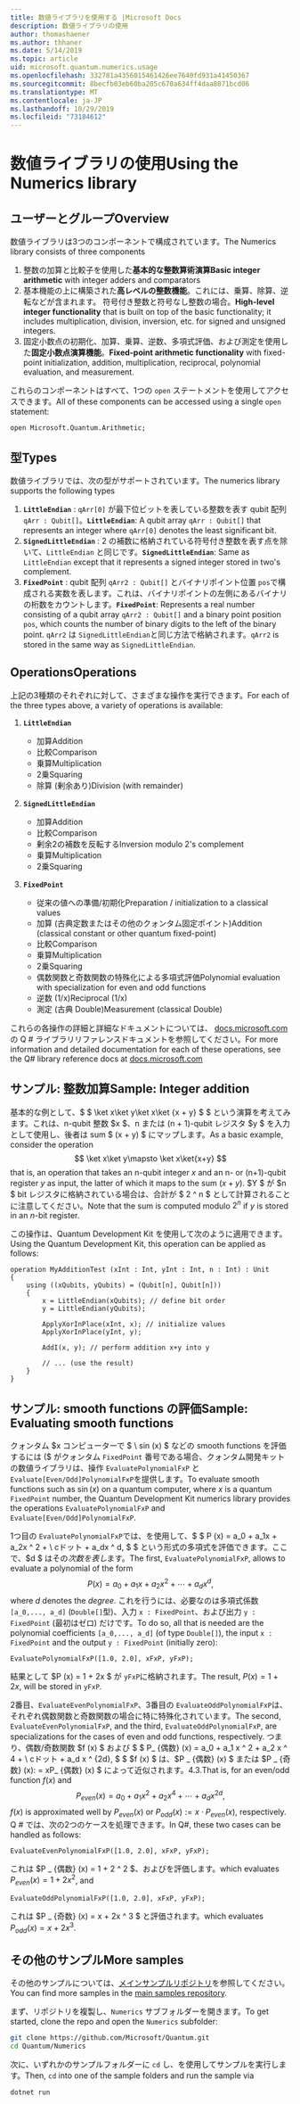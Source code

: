 ```yaml
---
title: 数値ライブラリを使用する |Microsoft Docs
description: 数値ライブラリの使用
author: thomashaener
ms.author: thhaner
ms.date: 5/14/2019
ms.topic: article
uid: microsoft.quantum.numerics.usage
ms.openlocfilehash: 332781a4356015461426ee7640fd931a41450367
ms.sourcegitcommit: 8becfb03eb60ba205c670a634ff4daa8071bcd06
ms.translationtype: MT
ms.contentlocale: ja-JP
ms.lasthandoff: 10/29/2019
ms.locfileid: "73184612"
---
```

# <a name="using-the-numerics-library"></a><span data-ttu-id="eafab-103">数値ライブラリの使用</span><span class="sxs-lookup"><span data-stu-id="eafab-103">Using the Numerics library</span></span>

## <a name="overview"></a><span data-ttu-id="eafab-104">ユーザーとグループ</span><span class="sxs-lookup"><span data-stu-id="eafab-104">Overview</span></span>

<span data-ttu-id="eafab-105">数値ライブラリは3つのコンポーネントで構成されています。</span><span class="sxs-lookup"><span data-stu-id="eafab-105">The Numerics library consists of three components</span></span>

1. <span data-ttu-id="eafab-106">整数の加算と比較子を使用した**基本的な整数算術演算**</span><span class="sxs-lookup"><span data-stu-id="eafab-106">**Basic integer arithmetic** with integer adders and comparators</span></span>
1. <span data-ttu-id="eafab-107">基本機能の上に構築された**高レベルの整数機能**。これには、乗算、除算、逆転などが含まれます。 符号付き整数と符号なし整数の場合。</span><span class="sxs-lookup"><span data-stu-id="eafab-107">**High-level integer functionality** that is built on top of the basic  functionality; it includes multiplication, division, inversion, etc.  for signed and unsigned integers.</span></span>
1. <span data-ttu-id="eafab-108">固定小数点の初期化、加算、乗算、逆数、多項式評価、および測定を使用した**固定小数点演算機能**。</span><span class="sxs-lookup"><span data-stu-id="eafab-108">**Fixed-point arithmetic functionality** with fixed-point initialization,  addition, multiplication, reciprocal, polynomial evaluation, and measurement.</span></span>

<span data-ttu-id="eafab-109">これらのコンポーネントはすべて、1つの `open` ステートメントを使用してアクセスできます。</span><span class="sxs-lookup"><span data-stu-id="eafab-109">All of these components can be accessed using a single `open` statement:</span></span>
```qsharp
open Microsoft.Quantum.Arithmetic;
```

## <a name="types"></a><span data-ttu-id="eafab-110">型</span><span class="sxs-lookup"><span data-stu-id="eafab-110">Types</span></span>

<span data-ttu-id="eafab-111">数値ライブラリでは、次の型がサポートされています。</span><span class="sxs-lookup"><span data-stu-id="eafab-111">The numerics library supports the following types</span></span>

1. <span data-ttu-id="eafab-112">**`LittleEndian`** : `qArr[0]` が最下位ビットを表している整数を表す qubit 配列 `qArr : Qubit[]`。</span><span class="sxs-lookup"><span data-stu-id="eafab-112">**`LittleEndian`**: A qubit array `qArr : Qubit[]` that represents an integer where `qArr[0]` denotes the least significant bit.</span></span>
1. <span data-ttu-id="eafab-113">**`SignedLittleEndian`** : 2 の補数に格納されている符号付き整数を表す点を除いて、`LittleEndian` と同じです。</span><span class="sxs-lookup"><span data-stu-id="eafab-113">**`SignedLittleEndian`**: Same as `LittleEndian` except that it represents a signed integer stored in two's complement.</span></span>
1. <span data-ttu-id="eafab-114">**`FixedPoint`** : qubit 配列 `qArr2 : Qubit[]` とバイナリポイント位置 `pos`で構成される実数を表します。これは、バイナリポイントの左側にあるバイナリの桁数をカウントします。</span><span class="sxs-lookup"><span data-stu-id="eafab-114">**`FixedPoint`**: Represents a real number consisting of a qubit array `qArr2 : Qubit[]` and a binary point position `pos`, which counts the number of binary digits to the left of the binary point.</span></span> <span data-ttu-id="eafab-115">`qArr2` は `SignedLittleEndian`と同じ方法で格納されます。</span><span class="sxs-lookup"><span data-stu-id="eafab-115">`qArr2` is stored in the same way as `SignedLittleEndian`.</span></span>

## <a name="operations"></a><span data-ttu-id="eafab-116">Operations</span><span class="sxs-lookup"><span data-stu-id="eafab-116">Operations</span></span>

<span data-ttu-id="eafab-117">上記の3種類のそれぞれに対して、さまざまな操作を実行できます。</span><span class="sxs-lookup"><span data-stu-id="eafab-117">For each of the three types above, a variety of operations is available:</span></span>

1. **`LittleEndian`**
    - <span data-ttu-id="eafab-118">加算</span><span class="sxs-lookup"><span data-stu-id="eafab-118">Addition</span></span>
    - <span data-ttu-id="eafab-119">比較</span><span class="sxs-lookup"><span data-stu-id="eafab-119">Comparison</span></span>
    - <span data-ttu-id="eafab-120">乗算</span><span class="sxs-lookup"><span data-stu-id="eafab-120">Multiplication</span></span>
    - <span data-ttu-id="eafab-121">2乗</span><span class="sxs-lookup"><span data-stu-id="eafab-121">Squaring</span></span>
    - <span data-ttu-id="eafab-122">除算 (剰余あり)</span><span class="sxs-lookup"><span data-stu-id="eafab-122">Division (with remainder)</span></span>

1. **`SignedLittleEndian`**
    - <span data-ttu-id="eafab-123">加算</span><span class="sxs-lookup"><span data-stu-id="eafab-123">Addition</span></span>
    - <span data-ttu-id="eafab-124">比較</span><span class="sxs-lookup"><span data-stu-id="eafab-124">Comparison</span></span>
    - <span data-ttu-id="eafab-125">剰余2の補数を反転する</span><span class="sxs-lookup"><span data-stu-id="eafab-125">Inversion modulo 2's complement</span></span>
    - <span data-ttu-id="eafab-126">乗算</span><span class="sxs-lookup"><span data-stu-id="eafab-126">Multiplication</span></span>
    - <span data-ttu-id="eafab-127">2乗</span><span class="sxs-lookup"><span data-stu-id="eafab-127">Squaring</span></span>

1. **`FixedPoint`**
    - <span data-ttu-id="eafab-128">従来の値への準備/初期化</span><span class="sxs-lookup"><span data-stu-id="eafab-128">Preparation / initialization to a classical values</span></span>
    - <span data-ttu-id="eafab-129">加算 (古典定数またはその他のクォンタム固定ポイント)</span><span class="sxs-lookup"><span data-stu-id="eafab-129">Addition (classical constant or other quantum fixed-point)</span></span>
    - <span data-ttu-id="eafab-130">比較</span><span class="sxs-lookup"><span data-stu-id="eafab-130">Comparison</span></span>
    - <span data-ttu-id="eafab-131">乗算</span><span class="sxs-lookup"><span data-stu-id="eafab-131">Multiplication</span></span>
    - <span data-ttu-id="eafab-132">2乗</span><span class="sxs-lookup"><span data-stu-id="eafab-132">Squaring</span></span>
    - <span data-ttu-id="eafab-133">偶数関数と奇数関数の特殊化による多項式評価</span><span class="sxs-lookup"><span data-stu-id="eafab-133">Polynomial evaluation with specialization for even and odd functions</span></span>
    - <span data-ttu-id="eafab-134">逆数 (1/x)</span><span class="sxs-lookup"><span data-stu-id="eafab-134">Reciprocal (1/x)</span></span>
    - <span data-ttu-id="eafab-135">測定 (古典 Double)</span><span class="sxs-lookup"><span data-stu-id="eafab-135">Measurement (classical Double)</span></span>

<span data-ttu-id="eafab-136">これらの各操作の詳細と詳細なドキュメントについては、 [docs.microsoft.com](https://docs.microsoft.com/en-us/quantum)の Q # ライブラリリファレンスドキュメントを参照してください。</span><span class="sxs-lookup"><span data-stu-id="eafab-136">For more information and detailed documentation for each of these operations, see the Q# library reference docs at [docs.microsoft.com](https://docs.microsoft.com/en-us/quantum)</span></span>

## <a name="sample-integer-addition"></a><span data-ttu-id="eafab-137">サンプル: 整数加算</span><span class="sxs-lookup"><span data-stu-id="eafab-137">Sample: Integer addition</span></span>

<span data-ttu-id="eafab-138">基本的な例として、$ $ \ket x\ket y\ket x\ket {x + y} $ $ という演算を考えてみます。これは、n-qubit 整数 $x $、n または (n + 1)-qubit レジスタ $y $ を入力として使用し、後者は sum $ (x + y) $ にマップします。</span><span class="sxs-lookup"><span data-stu-id="eafab-138">As a basic example, consider the operation $$ \ket x\ket y\mapsto \ket x\ket{x+y} $$ that is, an operation that takes an n-qubit integer $x$ and an n- or (n+1)-qubit register $y$ as input, the latter of which it maps to the sum $(x+y)$.</span></span> <span data-ttu-id="eafab-139">$Y $ が $n $ bit レジスタに格納されている場合は、合計が $ 2 ^ n $ として計算されることに注意してください。</span><span class="sxs-lookup"><span data-stu-id="eafab-139">Note that the sum is computed modulo $2^n$ if $y$ is stored in an $n$-bit register.</span></span>

<span data-ttu-id="eafab-140">この操作は、Quantum Development Kit を使用して次のように適用できます。</span><span class="sxs-lookup"><span data-stu-id="eafab-140">Using the Quantum Development Kit, this operation can be applied as follows:</span></span>
```qsharp
operation MyAdditionTest (xInt : Int, yInt : Int, n : Int) : Unit
{
    using ((xQubits, yQubits) = (Qubit[n], Qubit[n]))
    {
        x = LittleEndian(xQubits); // define bit order
        y = LittleEndian(yQubits);
        
        ApplyXorInPlace(xInt, x); // initialize values
        ApplyXorInPlace(yInt, y);
        
        AddI(x, y); // perform addition x+y into y
        
        // ... (use the result)
    }
}
```

## <a name="sample-evaluating-smooth-functions"></a><span data-ttu-id="eafab-141">サンプル: smooth functions の評価</span><span class="sxs-lookup"><span data-stu-id="eafab-141">Sample: Evaluating smooth functions</span></span>

<span data-ttu-id="eafab-142">クォンタム $x コンピューターで $ \ sin (x) $ などの smooth functions を評価するには ($ がクォンタム `FixedPoint` 番号である場合、クォンタム開発キットの数値ライブラリは、操作 `EvaluatePolynomialFxP` と `Evaluate[Even/Odd]PolynomialFxP`を提供します。</span><span class="sxs-lookup"><span data-stu-id="eafab-142">To evaluate smooth functions such as $\sin(x)$ on a quantum computer, where $x$ is a quantum `FixedPoint` number, the Quantum Development Kit numerics library provides the operations `EvaluatePolynomialFxP` and `Evaluate[Even/Odd]PolynomialFxP`.</span></span>

<span data-ttu-id="eafab-143">1つ目の `EvaluatePolynomialFxP`では、を使用して、$ $ P (x) = a_0 + a_1x + a_2x ^ 2 + \ cドット + a_dx ^ d, $ $ という形式の多項式を評価できます。ここで、$d $ はその*次数を表し*ます。</span><span class="sxs-lookup"><span data-stu-id="eafab-143">The first, `EvaluatePolynomialFxP`, allows to evaluate a polynomial of the form $$ P(x) = a_0 + a_1x + a_2x^2 + \cdots + a_dx^d, $$ where $d$ denotes the *degree*.</span></span> <span data-ttu-id="eafab-144">これを行うには、必要なのは多項式係数 `[a_0,..., a_d]` (`Double[]`型)、入力 `x : FixedPoint`、および出力 `y : FixedPoint` (最初はゼロ) だけです。</span><span class="sxs-lookup"><span data-stu-id="eafab-144">To do so, all that is needed are the polynomial coefficients `[a_0,..., a_d]` (of type `Double[]`), the input `x : FixedPoint` and the output `y : FixedPoint` (initially zero):</span></span>
```qsharp
EvaluatePolynomialFxP([1.0, 2.0], xFxP, yFxP);
```
<span data-ttu-id="eafab-145">結果として $P (x) = 1 + 2x $ が `yFxP`に格納されます。</span><span class="sxs-lookup"><span data-stu-id="eafab-145">The result, $P(x)=1+2x$, will be stored in `yFxP`.</span></span>

<span data-ttu-id="eafab-146">2番目、`EvaluateEvenPolynomialFxP`、3番目の `EvaluateOddPolynomialFxP`は、それぞれ偶数関数と奇数関数の場合に特に特殊化されています。</span><span class="sxs-lookup"><span data-stu-id="eafab-146">The second, `EvaluateEvenPolynomialFxP`, and the third, `EvaluateOddPolynomialFxP`, are specializations for the cases of even and odd functions, respectively.</span></span> <span data-ttu-id="eafab-147">つまり、偶数/奇数関数 $f (x) $ および $ $ P_ {偶数} (x) = a_0 + a_1 x ^ 2 + a_2 x ^ 4 + \ cドット + a_d x ^ {2d}, $ $ $f (x) $ は、$P _ {偶数} (x) $ または $P _ {奇数} (x): = xP_ {偶数} (x) $ によって近似されます。4.3.</span><span class="sxs-lookup"><span data-stu-id="eafab-147">That is, for an even/odd function $f(x)$ and $$ P_{even}(x)=a_0 + a_1 x^2 + a_2 x^4 + \cdots + a_d x^{2d}, $$ $f(x)$ is approximated well by $P_{even}(x)$ or $P_{odd}(x) := x\cdot P_{even}(x)$, respectively.</span></span>
<span data-ttu-id="eafab-148">Q # では、次の2つのケースを処理できます。</span><span class="sxs-lookup"><span data-stu-id="eafab-148">In Q#, these two cases can be handled as follows:</span></span>
```qsharp
EvaluateEvenPolynomialFxP([1.0, 2.0], xFxP, yFxP);
```
<span data-ttu-id="eafab-149">これは $P _ {偶数} (x) = 1 + 2 ^ 2 $、およびを評価します。</span><span class="sxs-lookup"><span data-stu-id="eafab-149">which evaluates $P_{even}(x) = 1 + 2x^2$, and</span></span>
```qsharp
EvaluateOddPolynomialFxP([1.0, 2.0], xFxP, yFxP);
```
<span data-ttu-id="eafab-150">これは $P _ {奇数} (x) = x + 2x ^ 3 $ と評価されます。</span><span class="sxs-lookup"><span data-stu-id="eafab-150">which evaluates $P_{odd}(x) = x + 2x^3$.</span></span>

## <a name="more-samples"></a><span data-ttu-id="eafab-151">その他のサンプル</span><span class="sxs-lookup"><span data-stu-id="eafab-151">More samples</span></span>

<span data-ttu-id="eafab-152">その他のサンプルについては、[メインサンプルリポジトリ](https://github.com/Microsoft/Quantum)を参照してください。</span><span class="sxs-lookup"><span data-stu-id="eafab-152">You can find more samples in the [main samples repository](https://github.com/Microsoft/Quantum).</span></span>

<span data-ttu-id="eafab-153">まず、リポジトリを複製し、`Numerics` サブフォルダーを開きます。</span><span class="sxs-lookup"><span data-stu-id="eafab-153">To get started, clone the repo and open the `Numerics` subfolder:</span></span>

```bash
git clone https://github.com/Microsoft/Quantum.git
cd Quantum/Numerics
```

<span data-ttu-id="eafab-154">次に、いずれかのサンプルフォルダーに `cd` し、を使用してサンプルを実行します。</span><span class="sxs-lookup"><span data-stu-id="eafab-154">Then, `cd` into one of the sample folders and run the sample via</span></span>

```bash
dotnet run
```
